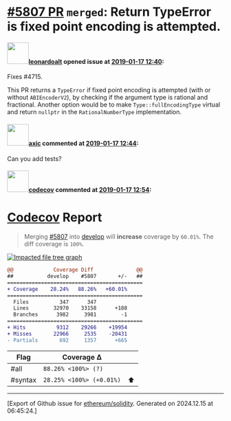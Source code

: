 # [\#5807 PR](https://github.com/ethereum/solidity/pull/5807) `merged`: Return TypeError is fixed point encoding is attempted.

#### <img src="https://avatars.githubusercontent.com/u/504195?u=ce2facd14af9fd474ebff49f0d44891f56f7500f&v=4" width="50">[leonardoalt](https://github.com/leonardoalt) opened issue at [2019-01-17 12:40](https://github.com/ethereum/solidity/pull/5807):

Fixes #4715.

This PR returns a `TypeError` if fixed point encoding is attempted (with or without `ABIEncoderV2`), by checking if the argument type is rational and fractional.
Another option would be to make `Type::fullEncodingType` virtual and return `nullptr` in the `RationalNumberType` implementation.

#### <img src="https://avatars.githubusercontent.com/u/20340?v=4" width="50">[axic](https://github.com/axic) commented at [2019-01-17 12:44](https://github.com/ethereum/solidity/pull/5807#issuecomment-455159439):

Can you add tests?

#### <img src="https://avatars.githubusercontent.com/in/254?v=4" width="50">[codecov](https://github.com/apps/codecov) commented at [2019-01-17 12:54](https://github.com/ethereum/solidity/pull/5807#issuecomment-455162186):

# [Codecov](https://codecov.io/gh/ethereum/solidity/pull/5807?src=pr&el=h1) Report
> Merging [#5807](https://codecov.io/gh/ethereum/solidity/pull/5807?src=pr&el=desc) into [develop](https://codecov.io/gh/ethereum/solidity/commit/d8f663429fb6757df11916ea411f822a5fd0a704?src=pr&el=desc) will **increase** coverage by `60.01%`.
> The diff coverage is `100%`.

[![Impacted file tree graph](https://codecov.io/gh/ethereum/solidity/pull/5807/graphs/tree.svg?width=650&token=87PGzVEwU0&height=150&src=pr)](https://codecov.io/gh/ethereum/solidity/pull/5807?src=pr&el=tree)

```diff
@@             Coverage Diff              @@
##           develop    #5807       +/-   ##
============================================
+ Coverage    28.24%   88.26%   +60.01%     
============================================
  Files          347      347               
  Lines        32970    33158      +188     
  Branches      3982     3981        -1     
============================================
+ Hits          9312    29266    +19954     
+ Misses       22966     2535    -20431     
- Partials       692     1357      +665
```

| Flag | Coverage Δ | |
|---|---|---|
| #all | `88.26% <100%> (?)` | |
| #syntax | `28.25% <100%> (+0.01%)` | :arrow_up: |


-------------------------------------------------------------------------------



[Export of Github issue for [ethereum/solidity](https://github.com/ethereum/solidity). Generated on 2024.12.15 at 06:45:24.]
